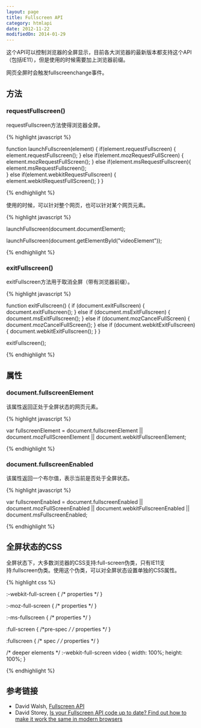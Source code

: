 ```yaml
---
layout: page
title: Fullscreen API
category: htmlapi
date: 2012-11-22
modifiedOn: 2014-01-29
---
```


这个API可以控制浏览器的全屏显示，目前各大浏览器的最新版本都支持这个API（包括IE11），但是使用的时候需要加上浏览器前缀。

网页全屏时会触发fullscreenchange事件。

## 方法

### requestFullscreen()

requestFullscreen方法使得浏览器全屏。

{% highlight javascript %}

function launchFullscreen(element) {
  if(element.requestFullscreen) {
    element.requestFullscreen();
  } else if(element.mozRequestFullScreen) {
    element.mozRequestFullScreen();
  } else if(element.msRequestFullscreen){ 
	element.msRequestFullscreen();  
  } else if(element.webkitRequestFullscreen) {
    element.webkitRequestFullScreen();
  }
}

{% endhighlight %}

使用的时候，可以针对整个网页，也可以针对某个网页元素。

{% highlight javascript %}

launchFullscreen(document.documentElement); 

launchFullscreen(document.getElementById("videoElement")); 

{% endhighlight %}

### exitFullscreen()

exitFullscreen方法用于取消全屏（带有浏览器前缀）。

{% highlight javascript %}

function exitFullscreen() {
	if (document.exitFullscreen) {
      document.exitFullscreen();
    } else if (document.msExitFullscreen) {
      document.msExitFullscreen();
    } else if (document.mozCancelFullScreen) {
      document.mozCancelFullScreen();
    } else if (document.webkitExitFullscreen) {
      document.webkitExitFullscreen();
    }
}

exitFullscreen();

{% endhighlight %}

## 属性

### document.fullscreenElement

该属性返回正处于全屏状态的网页元素。

{% highlight javascript %}

var fullscreenElement =
	document.fullscreenElement ||
	document.mozFullScreenElement ||
	document.webkitFullscreenElement;

{% endhighlight %}

### document.fullscreenEnabled

该属性返回一个布尔值，表示当前是否处于全屏状态。

{% highlight javascript %}

var fullscreenEnabled =
	document.fullscreenEnabled ||
	document.mozFullScreenEnabled ||
	document.webkitFullscreenEnabled ||
	document.msFullscreenEnabled;

{% endhighlight %}

## 全屏状态的CSS

全屏状态下，大多数浏览器的CSS支持:full-screen伪类，只有IE11支持:fullscreen伪类。使用这个伪类，可以对全屏状态设置单独的CSS属性。

{% highlight css %}

:-webkit-full-screen {
  /* properties */
}

:-moz-full-screen {
  /* properties */
}

:-ms-fullscreen {
  /* properties */
}

:full-screen { /*pre-spec */
  /* properties */
}

:fullscreen { /* spec */
  /* properties */
}

/* deeper elements */
:-webkit-full-screen video {
  width: 100%;
  height: 100%;
}

{% endhighlight %}

## 参考链接

- David Walsh, [Fullscreen API](http://davidwalsh.name/fullscreen)
- David Storey, [Is your Fullscreen API code up to date? Find out how to make it work the same in modern browsers](http://generatedcontent.org/post/70347573294/is-your-fullscreen-api-code-up-to-date-find-out-how-to)

